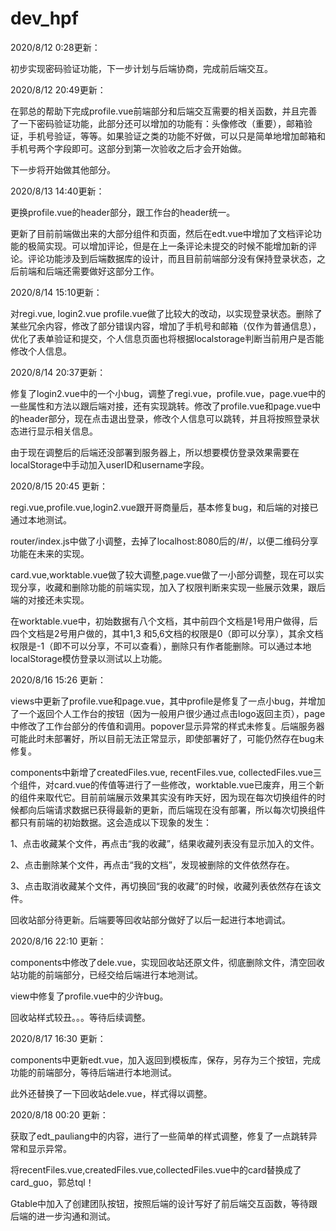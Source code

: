 # dev_hpf
2020/8/12 0:28更新：

初步实现密码验证功能，下一步计划与后端协商，完成前后端交互。

2020/8/12 20:49更新：

在郭总的帮助下完成profile.vue前端部分和后端交互需要的相关函数，并且完善了一下密码验证功能，此部分还可以增加的功能有：头像修改（重要），邮箱验证，手机号验证，等等。如果验证之类的功能不好做，可以只是简单地增加邮箱和手机号两个字段即可。这部分到第一次验收之后才会开始做。

下一步将开始做其他部分。

2020/8/13 14:40更新：

更换profile.vue的header部分，跟工作台的header统一。

更新了目前前端做出来的大部分组件和页面，然后在edt.vue中增加了文档评论功能的极简实现。可以增加评论，但是在上一条评论未提交的时候不能增加新的评论。评论功能涉及到后端数据库的设计，而且目前前端部分没有保持登录状态，之后前端和后端还需要做好这部分工作。

2020/8/14 15:10更新：

对regi.vue, login2.vue profile.vue做了比较大的改动，以实现登录状态。删除了某些冗余内容，修改了部分错误内容，增加了手机号和邮箱（仅作为普通信息），优化了表单验证和提交，个人信息页面也将根据localstorage判断当前用户是否能修改个人信息。

2020/8/14 20:37更新：

修复了login2.vue中的一个小bug，调整了regi.vue，profile.vue，page.vue中的一些属性和方法以跟后端对接，还有实现跳转。修改了profile.vue和page.vue中的header部分，现在点击退出登录，修改个人信息可以跳转，并且将按照登录状态进行显示相关信息。

由于现在调整后的后端还没部署到服务器上，所以想要模仿登录效果需要在localStorage中手动加入userID和username字段。

2020/8/15 20:45 更新：

regi.vue,profile.vue,login2.vue跟开哥商量后，基本修复bug，和后端的对接已通过本地测试。

router/index.js中做了小调整，去掉了localhost:8080后的/#/，以便二维码分享功能在未来的实现。

card.vue,worktable.vue做了较大调整,page.vue做了一小部分调整，现在可以实现分享，收藏和删除功能的前端实现，加入了权限判断来实现一些展示效果，跟后端的对接还未实现。

在worktable.vue中，初始数据有八个文档，其中前四个文档是1号用户做得，后四个文档是2号用户做的，其中1,3 和5,6文档的权限是0（即可以分享），其余文档权限是-1（即不可以分享，不可以查看），删除只有作者能删除。可以通过本地localStorage模仿登录以测试以上功能。

2020/8/16 15:26 更新：

views中更新了profile.vue和page.vue，其中profile是修复了一点小bug，并增加了一个返回个人工作台的按钮（因为一般用户很少通过点击logo返回主页），page中修改了工作台部分的传值和调用。popover显示异常的样式未修复。后端服务器可能此时未部署好，所以目前无法正常显示，即使部署好了，可能仍然存在bug未修复。

components中新增了createdFiles.vue, recentFiles.vue, collectedFiles.vue三个组件，对card.vue的传值等进行了一些修改，worktable.vue已废弃，用三个新的组件来取代它。目前前端展示效果其实没有昨天好，因为现在每次切换组件的时候都向后端请求数据已获得最新的更新，而后端现在没有部署，所以每次切换组件都只有前端的初始数据。这会造成以下现象的发生：

1、点击收藏某个文件，再点击“我的收藏”，结果收藏列表没有显示加入的文件。

2、点击删除某个文件，再点击“我的文档”，发现被删除的文件依然存在。

3、点击取消收藏某个文件，再切换回“我的收藏”的时候，收藏列表依然存在该文件。

回收站部分待更新。后端要等回收站部分做好了以后一起进行本地调试。

2020/8/16 22:10 更新：

components中修改了dele.vue，实现回收站还原文件，彻底删除文件，清空回收站功能的前端部分，已经交给后端进行本地测试。

view中修复了profile.vue中的少许bug。

回收站样式较丑。。。等待后续调整。

2020/8/17 16:30 更新：

components中更新edt.vue，加入返回到模板库，保存，另存为三个按钮，完成功能的前端部分，等待后端进行本地测试。

此外还替换了一下回收站dele.vue，样式得以调整。

2020/8/18 00:20 更新：

获取了edt_pauliang中的内容，进行了一些简单的样式调整，修复了一点跳转异常和显示异常。

将recentFiles.vue,createdFiles.vue,collectedFiles.vue中的card替换成了card_guo，郭总tql！

Gtable中加入了创建团队按钮，按照后端的设计写好了前后端交互函数，等待跟后端的进一步沟通和测试。